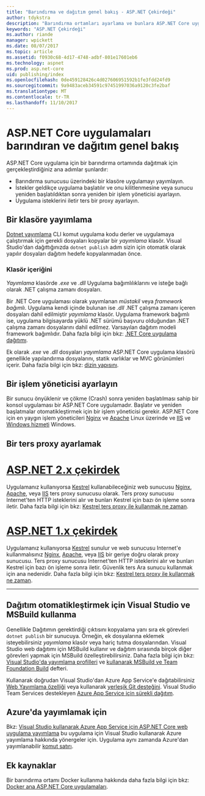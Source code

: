 ```yaml
---
title: "Barındırma ve dağıtım genel bakış - ASP.NET Çekirdeği"
author: tdykstra
description: "Barındırma ortamları ayarlama ve bunlara ASP.NET Core uygulamaları dağıtma hakkında genel bakış."
keywords: "ASP.NET Çekirdeği"
ms.author: riande
manager: wpickett
ms.date: 08/07/2017
ms.topic: article
ms.assetid: f0930c68-4d17-4748-adbf-801e17601eb6
ms.technology: aspnet
ms.prod: asp.net-core
uid: publishing/index
ms.openlocfilehash: 0de459128426c4d027606951592b1fe3fdd24fd9
ms.sourcegitcommit: 9a9483aceb34591c97451997036a9120c3fe2baf
ms.translationtype: MT
ms.contentlocale: tr-TR
ms.lasthandoff: 11/10/2017
---
```

# <a name="hosting-and-deployment-overview-for-aspnet-core-apps"></a>ASP.NET Core uygulamaları barındıran ve dağıtım genel bakış

ASP.NET Core uygulama için bir barındırma ortamında dağıtmak için gerçekleştirdiğiniz ana adımlar şunlardır:

* Barındırma sunucusu üzerindeki bir klasöre uygulamayı yayımlayın.
* İstekler geldikçe uygulama başlatılır ve onu kilitlenmesine veya sunucu yeniden başlatıldıktan sonra yeniden bir işlem yöneticisi ayarlayın.
* Uygulama isteklerini iletir ters bir proxy ayarlayın.

## <a name="publish-to-a-folder"></a>Bir klasöre yayımlama 

[Dotnet yayımlama](https://docs.microsoft.com/dotnet/articles/core/tools/dotnet-publish) CLI komut uygulama kodu derler ve uygulamaya çalıştırmak için gerekli dosyaları kopyalar bir *yayımlama* klasör. Visual Studio'dan dağıttığınızda `dotnet publish` adım sizin için otomatik olarak yapılır dosyaları dağıtım hedefe kopyalanmadan önce.

### <a name="folder-contents"></a>Klasör içeriğini

*Yayımlama* klasörde *.exe* ve *.dll* Uygulama bağımlılıklarını ve isteğe bağlı olarak .NET çalışma zamanı dosyaları.

Bir .NET Core uygulaması olarak yayımlanan *müstakil* veya *framework bağımlı*. Uygulama kendi içinde bulunan ise *.dll* .NET çalışma zamanı içeren dosyaları dahil edilmiştir *yayımlama* klasör.  Uygulama framework bağımlı ise, uygulama bilgisayarda yüklü .NET sürümü başvuru olduğundan .NET çalışma zamanı dosyalarını dahil edilmez. Varsayılan dağıtım modeli framework bağımlıdır. Daha fazla bilgi için bkz: [.NET Core uygulama dağıtımı](https://docs.microsoft.com/dotnet/articles/core/deploying/index).

Ek olarak *.exe* ve *.dll* dosyaları *yayımlama* ASP.NET Core uygulama klasörü genellikle yapılandırma dosyalarını, statik varlıklar ve MVC görünümleri içerir.  Daha fazla bilgi için bkz: [dizin yapısını](xref:hosting/directory-structure).

## <a name="set-up-a-process-manager"></a>Bir işlem yöneticisi ayarlayın

Bir sunucu önyüklenir ve çökme (Crash) sonra yeniden başlatılması sahip bir konsol uygulaması bir ASP.NET Core uygulamadır. Başlatır ve yeniden başlatmalar otomatikleştirmek için bir işlem yöneticisi gerekir. ASP.NET Core için en yaygın işlem yöneticileri [Nginx](xref:publishing/linuxproduction) ve [Apache](xref:publishing/apache-proxy) Linux üzerinde ve [IIS](xref:publishing/iis) ve [Windows hizmeti](xref:hosting/windows-service) Windows.

## <a name="set-up-a-reverse-proxy"></a>Bir ters proxy ayarlamak

# <a name="aspnet-core-2xtabaspnetcore2x"></a>[ASP.NET 2.x çekirdek](#tab/aspnetcore2x)

Uygulamanız kullanıyorsa [Kestrel](xref:fundamentals/servers/kestrel) kullanabileceğiniz web sunucusu [Nginx](xref:publishing/linuxproduction), [Apache](xref:publishing/apache-proxy), veya [IIS](xref:publishing/iis) ters proxy sunucusu olarak. Ters proxy sunucusu Internet'ten HTTP isteklerini alır ve bunları Kestrel için bazı ön işleme sonra iletir. Daha fazla bilgi için bkz: [Kestrel ters proxy ile kullanmak ne zaman](xref:fundamentals/servers/kestrel?tabs=aspnetcore2x#when-to-use-kestrel-with-a-reverse-proxy).

# <a name="aspnet-core-1xtabaspnetcore1x"></a>[ASP.NET 1.x çekirdek](#tab/aspnetcore1x)

Uygulamanız kullanıyorsa [Kestrel](xref:fundamentals/servers/kestrel) sunulur ve web sunucusu Internet'e kullanmalısınız [Nginx](xref:publishing/linuxproduction), [Apache](xref:publishing/apache-proxy), veya [IIS](xref:publishing/iis) bir geriye doğru olarak proxy sunucusu. Ters proxy sunucusu Internet'ten HTTP isteklerini alır ve bunları Kestrel için bazı ön işleme sonra iletir. Güvenlik ters Ara sunucu kullanmak için ana nedenidir. Daha fazla bilgi için bkz: [Kestrel ters proxy ile kullanmak ne zaman](xref:fundamentals/servers/kestrel?tabs=aspnetcore1x#when-to-use-kestrel-with-a-reverse-proxy).

---

## <a name="using-visual-studio-and-msbuild-to-automate-deployment"></a>Dağıtım otomatikleştirmek için Visual Studio ve MSBuild kullanma

Genellikle Dağıtımın gerektirdiği çıktısını kopyalama yanı sıra ek görevleri `dotnet publish` bir sunucuya. Örneğin, ek dosyalarına eklemek isteyebilirsiniz *yayımlama* klasör veya hariç tutma dosyalarından. Visual Studio web dağıtımı için MSBuild kullanır ve dağıtım sırasında birçok diğer görevleri yapmak için MSBuild özelleştirebilirsiniz. Daha fazla bilgi için bkz: [Visual Studio'da yayımlama profilleri](xref:publishing/web-publishing-vs) ve [kullanarak MSBuild ve Team Foundation Build](http://msbuildbook.com/) defteri.

Kullanarak doğrudan Visual Studio'dan Azure App Service'e dağıtabilirsiniz [Web Yayımlama özelliği](xref:tutorials/publish-to-azure-webapp-using-vs) veya kullanarak [yerleşik Git desteğini](xref:publishing/azure-continuous-deployment). Visual Studio Team Services destekleyen [Azure App Service için sürekli dağıtım](https://www.visualstudio.com/docs/build/aspnet/core/quick-to-azure).

## <a name="publishing-to-azure"></a>Azure'da yayımlamak için

Bkz: [Visual Studio kullanarak Azure App Service için ASP.NET Core web uygulama yayımlama](xref:tutorials/publish-to-azure-webapp-using-vs) bu uygulama için Visual Studio kullanarak Azure yayımlama hakkında yönergeler için.  Uygulama aynı zamanda Azure'dan yayımlanabilir [komut satırı](xref:tutorials/publish-to-azure-webapp-using-cli).

## <a name="additional-resources"></a>Ek kaynaklar

Bir barındırma ortamı Docker kullanma hakkında daha fazla bilgi için bkz: [Docker ana ASP.NET Core uygulamaları](xref:publishing/docker).
